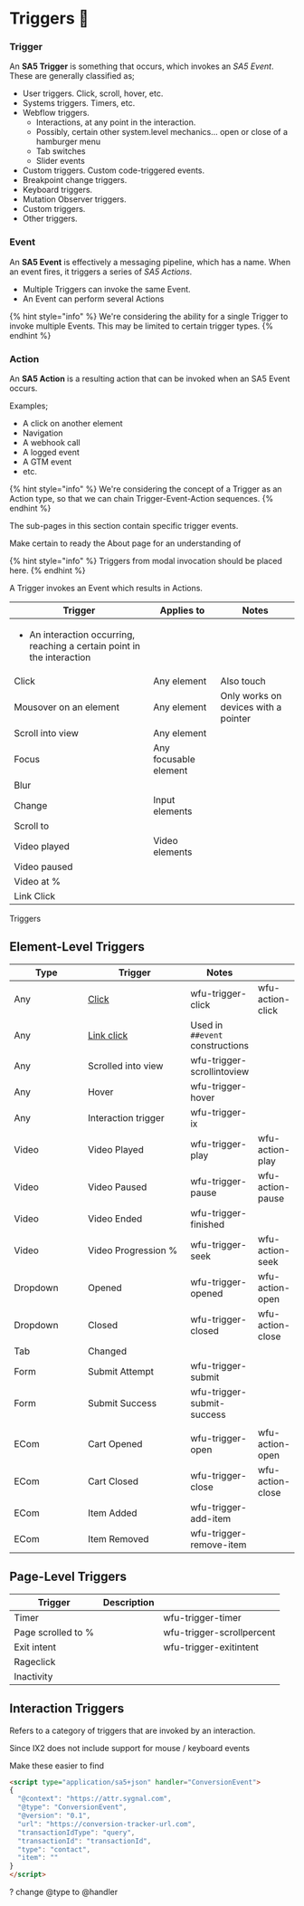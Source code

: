 # Triggers 🧪







### Trigger&#x20;

An **SA5 Trigger** is something that occurs, which invokes an _SA5 Event_.  These are generally classified as;

* User triggers.  Click, scroll, hover, etc.&#x20;
* Systems triggers.  Timers, etc.&#x20;
* Webflow triggers. &#x20;
  * Interactions, at any point in the interaction.&#x20;
  * Possibly, certain other system.level mechanics... open or close of a hamburger menu
  * Tab switches
  * Slider events&#x20;
* Custom triggers.  Custom code-triggered events. &#x20;
* Breakpoint change triggers.&#x20;
* Keyboard triggers.&#x20;
* Mutation Observer triggers. &#x20;
* Custom triggers. &#x20;
* Other triggers. &#x20;

### Event&#x20;

An **SA5 Event** is effectively a messaging pipeline, which has a name.  When an event fires, it triggers a series of _SA5 Actions_. &#x20;

* Multiple Triggers can invoke the same Event.&#x20;
* An Event can perform several Actions&#x20;

{% hint style="info" %}
We're considering the ability for a single Trigger to invoke multiple Events. This may be limited to certain trigger types.&#x20;
{% endhint %}

### Action&#x20;

An **SA5 Action** is a resulting action that can be invoked when an SA5 Event occurs.

Examples;

* A click on another element&#x20;
* Navigation
* A webhook call&#x20;
* A logged event&#x20;
* A GTM event&#x20;
* etc.&#x20;

{% hint style="info" %}
We're considering the concept of a Trigger as an Action type, so that we can chain Trigger-Event-Action sequences.&#x20;
{% endhint %}









The sub-pages in this section contain specific trigger events.&#x20;

Make certain to ready the About page for an understanding of&#x20;



{% hint style="info" %}
Triggers from modal invocation should be placed here.&#x20;
{% endhint %}





A Trigger invokes an Event which results in Actions.&#x20;

| Trigger                                                                                 | Applies to             | Notes                                |
| --------------------------------------------------------------------------------------- | ---------------------- | ------------------------------------ |
| <ul><li>An interaction occurring, reaching a certain point in the interaction</li></ul> |                        |                                      |
| Click                                                                                   | Any element            | Also touch                           |
| Mousover on an element                                                                  | Any element            | Only works on devices with a pointer |
| Scroll into view                                                                        | Any element            |                                      |
| Focus                                                                                   | Any focusable element  |                                      |
| Blur                                                                                    |                        |                                      |
| Change                                                                                  | Input elements         |                                      |
| Scroll to                                                                               |                        |                                      |
| Video played                                                                            | Video elements         |                                      |
| Video paused                                                                            |                        |                                      |
| Video at %                                                                              |                        |                                      |
| Link Click                                                                              |                        |                                      |



Triggers









## Element-Level Triggers

<table><thead><tr><th width="130">Type</th><th width="197">Trigger</th><th>Notes</th><th></th></tr></thead><tbody><tr><td>Any</td><td><a href="click-triggers.md">Click</a></td><td>wfu-trigger-click </td><td>wfu-action-click </td></tr><tr><td>Any</td><td><a href="dynamic-interaction-trigger-links.md">Link click</a></td><td>Used in <code>##event</code> constructions </td><td></td></tr><tr><td>Any</td><td>Scrolled into view</td><td>wfu-trigger-scrollintoview</td><td></td></tr><tr><td>Any</td><td>Hover </td><td>wfu-trigger-hover</td><td></td></tr><tr><td>Any</td><td>Interaction trigger</td><td>wfu-trigger-ix</td><td></td></tr><tr><td>Video</td><td>Video Played</td><td>wfu-trigger-play</td><td>wfu-action-play </td></tr><tr><td>Video</td><td>Video Paused</td><td>wfu-trigger-pause</td><td>wfu-action-pause </td></tr><tr><td>Video</td><td>Video Ended</td><td>wfu-trigger-finished</td><td></td></tr><tr><td>Video</td><td>Video Progression %</td><td>wfu-trigger-seek</td><td>wfu-action-seek </td></tr><tr><td>Dropdown</td><td>Opened</td><td>wfu-trigger-opened</td><td>wfu-action-open </td></tr><tr><td>Dropdown</td><td>Closed</td><td>wfu-trigger-closed</td><td>wfu-action-close </td></tr><tr><td>Tab</td><td>Changed</td><td></td><td></td></tr><tr><td>Form</td><td>Submit Attempt</td><td>wfu-trigger-submit </td><td></td></tr><tr><td>Form</td><td>Submit Success</td><td>wfu-trigger-submit-success </td><td></td></tr><tr><td></td><td></td><td></td><td></td></tr><tr><td>ECom</td><td>Cart Opened</td><td>wfu-trigger-open </td><td>wfu-action-open </td></tr><tr><td>ECom</td><td>Cart Closed</td><td>wfu-trigger-close </td><td>wfu-action-close </td></tr><tr><td>ECom</td><td>Item Added</td><td>wfu-trigger-add-item </td><td></td></tr><tr><td>ECom</td><td>Item Removed</td><td>wfu-trigger-remove-item </td><td></td></tr></tbody></table>







## Page-Level Triggers&#x20;



| Trigger            | Description |                            |
| ------------------ | ----------- | -------------------------- |
| Timer              |             | wfu-trigger-timer          |
| Page scrolled to % |             | wfu-trigger-scrollpercent  |
| Exit intent        |             | wfu-trigger-exitintent     |
| Rageclick          |             |                            |
| Inactivity         |             |                            |





## Interaction Triggers&#x20;

Refers to a category of triggers that are invoked by an interaction.&#x20;

Since IX2 does not include support for mouse / keyboard events&#x20;









Make these easier to find&#x20;

```html
<script type="application/sa5+json" handler="ConversionEvent">
{
  "@context": "https://attr.sygnal.com",
  "@type": "ConversionEvent",
  "@version": "0.1",
  "url": "https://conversion-tracker-url.com", 
  "transactionIdType": "query", 
  "transactionId": "transactionId",
  "type": "contact",
  "item": ""  
}
</script>
```





? change @type to @handler   &#x20;





